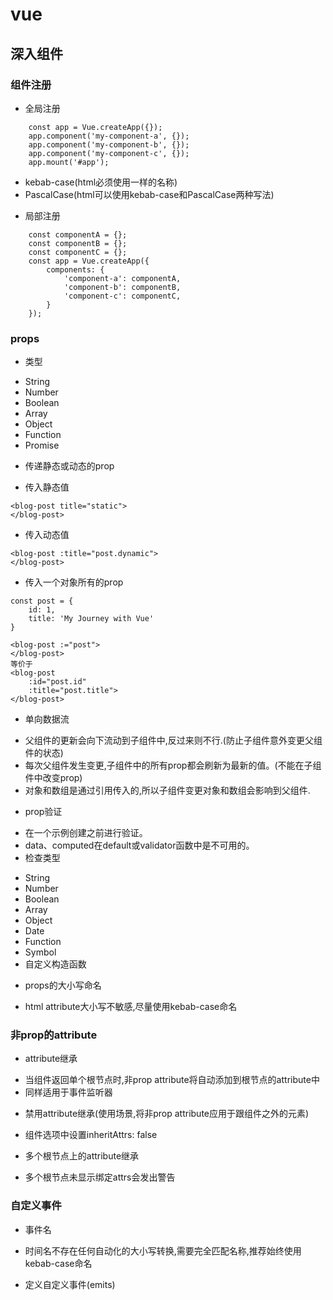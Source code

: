 # vue

## 深入组件
### 组件注册
- 全局注册
```
	const app = Vue.createApp({});
	app.component('my-component-a', {});
	app.component('my-component-b', {});
	app.component('my-component-c', {});
	app.mount('#app');
```
* kebab-case(html必须使用一样的名称)
* PascalCase(html可以使用kebab-case和PascalCase两种写法)

- 局部注册
```
	const componentA = {};
	const componentB = {};
	const componentC = {};
	const app = Vue.createApp({
		components: {
			'component-a': componentA,
			'component-b': componentB,
			'component-c': componentC,
		}
	});
```
### props
- 类型
* String
* Number
* Boolean
* Array
* Object
* Function
* Promise

- 传递静态或动态的prop
* 传入静态值
```
<blog-post title="static">
</blog-post>
```
* 传入动态值
```
<blog-post :title="post.dynamic">
</blog-post>
```
* 传入一个对象所有的prop
```
const post = {
	id: 1,
	title: 'My Journey with Vue'
}

<blog-post :="post">
</blog-post>
等价于
<blog-post 
	:id="post.id"
	:title="post.title">
</blog-post>
```

- 单向数据流
* 父组件的更新会向下流动到子组件中,反过来则不行.(防止子组件意外变更父组件的状态)
* 每次父组件发生变更,子组件中的所有prop都会刷新为最新的值。(不能在子组件中改变prop)
* 对象和数组是通过引用传入的,所以子组件变更对象和数组会影响到父组件.

- prop验证
* 在一个示例创建之前进行验证。
* data、computed在default或validator函数中是不可用的。
* 检查类型
+ String
+ Number
+ Boolean
+ Array
+ Object
+ Date
+ Function
+ Symbol
+ 自定义构造函数

- props的大小写命名
+ html attribute大小写不敏感,尽量使用kebab-case命名

### 非prop的attribute
- attribute继承
* 当组件返回单个根节点时,非prop attribute将自动添加到根节点的attribute中
* 同样适用于事件监听器

- 禁用attribute继承(使用场景,将非prop attribute应用于跟组件之外的元素)
* 组件选项中设置inheritAttrs: false

- 多个根节点上的attribute继承
* 多个根节点未显示绑定attrs会发出警告

### 自定义事件
- 事件名
* 时间名不存在任何自动化的大小写转换,需要完全匹配名称,推荐始终使用kebab-case命名

- 定义自定义事件(emits)
